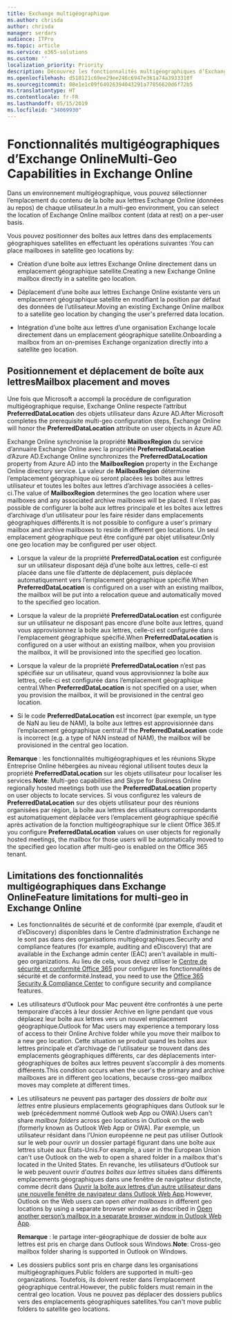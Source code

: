```yaml
---
title: Exchange multigéographique
ms.author: chrisda
author: chrisda
manager: serdars
audience: ITPro
ms.topic: article
ms.service: o365-solutions
ms.custom: ''
localization_priority: Priority
description: Découvrez les fonctionnalités multigéographiques d’Exchange Online.
ms.openlocfilehash: d518121c69ee29ee246c6947e361a74a3933310f
ms.sourcegitcommit: 08e1e1c09f64926394043291a77856620d6f72b5
ms.translationtype: HT
ms.contentlocale: fr-FR
ms.lasthandoff: 05/15/2019
ms.locfileid: "34069930"
---
```

# <a name="multi-geo-capabilities-in-exchange-online"></a><span data-ttu-id="5be65-103">Fonctionnalités multigéographiques d’Exchange Online</span><span class="sxs-lookup"><span data-stu-id="5be65-103">Multi-Geo Capabilities in Exchange Online</span></span>

<span data-ttu-id="5be65-104">Dans un environnement multigéographique, vous pouvez sélectionner l’emplacement du contenu de la boîte aux lettres Exchange Online (données au repos) de chaque utilisateur.</span><span class="sxs-lookup"><span data-stu-id="5be65-104">In a multi-geo environment, you can select the location of Exchange Online mailbox content (data at rest) on a per-user basis.</span></span>

<span data-ttu-id="5be65-105">Vous pouvez positionner des boîtes aux lettres dans des emplacements géographiques satellites en effectuant les opérations suivantes :</span><span class="sxs-lookup"><span data-stu-id="5be65-105">You can place mailboxes in satellite geo locations by:</span></span>

- <span data-ttu-id="5be65-106">Création d’une boîte aux lettres Exchange Online directement dans un emplacement géographique satellite.</span><span class="sxs-lookup"><span data-stu-id="5be65-106">Creating a new Exchange Online mailbox directly in a satellite geo location.</span></span>

- <span data-ttu-id="5be65-107">Déplacement d’une boîte aux lettres Exchange Online existante vers un emplacement géographique satellite en modifiant la position par défaut des données de l’utilisateur.</span><span class="sxs-lookup"><span data-stu-id="5be65-107">Moving an existing Exchange Online mailbox to a satellite geo location by changing the user's preferred data location.</span></span>

- <span data-ttu-id="5be65-108">Intégration d’une boîte aux lettres d’une organisation Exchange locale directement dans un emplacement géographique satellite.</span><span class="sxs-lookup"><span data-stu-id="5be65-108">Onboarding a mailbox from an on-premises Exchange organization directly into a satellite geo location.</span></span>

## <a name="mailbox-placement-and-moves"></a><span data-ttu-id="5be65-109">Positionnement et déplacement de boîte aux lettres</span><span class="sxs-lookup"><span data-stu-id="5be65-109">Mailbox placement and moves</span></span>

<span data-ttu-id="5be65-110">Une fois que Microsoft a accompli la procédure de configuration multigéographique requise, Exchange Online respecte l’attribut **PreferredDataLocation** des objets utilisateur dans Azure AD.</span><span class="sxs-lookup"><span data-stu-id="5be65-110">After Microsoft completes the prerequisite multi-geo configuration steps, Exchange Online will honor the **PreferredDataLocation** attribute on user objects in Azure AD.</span></span>

<span data-ttu-id="5be65-111">Exchange Online synchronise la propriété **MailboxRegion** du service d’annuaire Exchange Online avec la propriété **PreferredDataLocation** d’Azure AD.</span><span class="sxs-lookup"><span data-stu-id="5be65-111">Exchange Online synchronizes the **PreferredDataLocation** property from Azure AD into the **MailboxRegion** property in the Exchange Online directory service.</span></span> <span data-ttu-id="5be65-112">La valeur de **MailboxRegion** détermine l’emplacement géographique où seront placées les boîtes aux lettres utilisateur et toutes les boîtes aux lettres d’archivage associées à celles-ci.</span><span class="sxs-lookup"><span data-stu-id="5be65-112">The value of **MailboxRegion** determines the geo location where user mailboxes and any associated archive mailboxes will be placed.</span></span> <span data-ttu-id="5be65-113">Il n’est pas possible de configurer la boîte aux lettres principale et les boîtes aux lettres d’archivage d’un utilisateur pour les faire résider dans emplacements géographiques différents.</span><span class="sxs-lookup"><span data-stu-id="5be65-113">It is not possible to configure a user's primary mailbox and archive mailboxes to reside in different geo locations.</span></span> <span data-ttu-id="5be65-114">Un seul emplacement géographique peut être configuré par objet utilisateur.</span><span class="sxs-lookup"><span data-stu-id="5be65-114">Only one geo location may be configured per user object.</span></span>

- <span data-ttu-id="5be65-115">Lorsque la valeur de la propriété **PreferredDataLocation** est configurée sur un utilisateur disposant déjà d’une boîte aux lettres, celle-ci est placée dans une file d’attente de déplacement, puis déplacée automatiquement vers l’emplacement géographique spécifié.</span><span class="sxs-lookup"><span data-stu-id="5be65-115">When **PreferredDataLocation** is configured on a user with an existing mailbox, the mailbox will be put into a relocation queue and automatically moved to the specified geo location.</span></span>

- <span data-ttu-id="5be65-116">Lorsque la valeur de la propriété **PreferredDataLocation** est configurée sur un utilisateur ne disposant pas encore d’une boîte aux lettres, quand vous approvisionnez la boîte aux lettres, celle-ci est configurée dans l’emplacement géographique spécifié.</span><span class="sxs-lookup"><span data-stu-id="5be65-116">When **PreferredDataLocation** is configured on a user without an existing mailbox, when you provision the mailbox, it will be provisioned into the specified geo location.</span></span>

- <span data-ttu-id="5be65-117">Lorsque la valeur de la propriété **PreferredDataLocation** n’est pas spécifiée sur un utilisateur, quand vous approvisionnez la boîte aux lettres, celle-ci est configurée dans l’emplacement géographique central.</span><span class="sxs-lookup"><span data-stu-id="5be65-117">When **PreferredDataLocation** is not specified on a user, when you provision the mailbox, it will be provisioned in the central geo location.</span></span>

- <span data-ttu-id="5be65-118">Si le code **PreferredDataLocation** est incorrect (par exemple, un type de NaN au lieu de NAM), la boîte aux lettres est approvisionnée dans l’emplacement géographique central.</span><span class="sxs-lookup"><span data-stu-id="5be65-118">If the **PreferredDataLocation** code is incorrect (e.g. a type of NAN instead of NAM), the mailbox will be provisioned in the central geo location.</span></span>

<span data-ttu-id="5be65-119">**Remarque** : les fonctionnalités multigéographiques et les réunions Skype Entreprise Online hébergées au niveau régional utilisent toutes deux la propriété **PreferredDataLocation** sur les objets utilisateur pour localiser les services.</span><span class="sxs-lookup"><span data-stu-id="5be65-119">**Note**: Multi-geo capabilities and Skype for Business Online regionally hosted meetings both use the **PreferredDataLocation** property on user objects to locate services.</span></span> <span data-ttu-id="5be65-120">Si vous configurez les valeurs de **PreferredDataLocation** sur des objets utilisateur pour des réunions organisées par région, la boîte aux lettres des utilisateurs correspondants est automatiquement déplacée vers l’emplacement géographique spécifié après activation de la fonction multigéographique sur le client Office 365.</span><span class="sxs-lookup"><span data-stu-id="5be65-120">If you configure **PreferredDataLocation** values on user objects for regionally hosted meetings, the mailbox for those users will be automatically moved to the specified geo location after multi-geo is enabled on the Office 365 tenant.</span></span>

## <a name="feature-limitations-for-multi-geo-in-exchange-online"></a><span data-ttu-id="5be65-121">Limitations des fonctionnalités multigéographiques dans Exchange Online</span><span class="sxs-lookup"><span data-stu-id="5be65-121">Feature limitations for multi-geo in Exchange Online</span></span>

- <span data-ttu-id="5be65-122">Les fonctionnalités de sécurité et de conformité (par exemple, d’audit et d’eDiscovery) disponibles dans le Centre d’administration Exchange ne le sont pas dans des organisations multigéographiques.</span><span class="sxs-lookup"><span data-stu-id="5be65-122">Security and compliance features (for example, auditing and eDiscovery) that are available in the Exchange admin center (EAC) aren't available in multi-geo organizations.</span></span> <span data-ttu-id="5be65-123">Au lieu de cela, vous devez utiliser le [Centre de sécurité et conformité Office 365](https://support.office.com/article/7e696a40-b86b-4a20-afcc-559218b7b1b8) pour configurer les fonctionnalités de sécurité et de conformité.</span><span class="sxs-lookup"><span data-stu-id="5be65-123">Instead, you need to use the [Office 365 Security & Compliance Center](https://support.office.com/article/7e696a40-b86b-4a20-afcc-559218b7b1b8) to configure security and compliance features.</span></span>

- <span data-ttu-id="5be65-124">Les utilisateurs d’Outlook pour Mac peuvent être confrontés à une perte temporaire d’accès à leur dossier Archive en ligne pendant que vous déplacez leur boîte aux lettres vers un nouvel emplacement géographique.</span><span class="sxs-lookup"><span data-stu-id="5be65-124">Outlook for Mac users may experience a temporary loss of access to their Online Archive folder while you move their mailbox to a new geo location.</span></span> <span data-ttu-id="5be65-125">Cette situation se produit quand les boîtes aux lettres principale et d’archivage de l’utilisateur se trouvent dans des emplacements géographiques différents, car des déplacements inter-géographiques de boîtes aux lettres peuvent s’accomplir à des moments différents.</span><span class="sxs-lookup"><span data-stu-id="5be65-125">This condition occurs when the user's the primary and archive mailboxes are in different geo locations, because cross-geo mailbox moves may complete at different times.</span></span>

- <span data-ttu-id="5be65-126">Les utilisateurs ne peuvent pas partager des *dossiers de boîte aux lettres* entre plusieurs emplacements géographiques dans Outlook sur le web (précédemment nommé Outlook web App ou OWA).</span><span class="sxs-lookup"><span data-stu-id="5be65-126">Users can't share *mailbox folders* across geo locations in Outlook on the web (formerly known as Outlook Web App or OWA).</span></span> <span data-ttu-id="5be65-127">Par exemple, un utilisateur résidant dans l’Union européenne ne peut pas utiliser Outlook sur le web pour ouvrir un dossier partagé figurant dans une boîte aux lettres située aux États-Unis.</span><span class="sxs-lookup"><span data-stu-id="5be65-127">For example, a user in the European Union can't use Outlook on the web to open a shared folder in a mailbox that's located in the United States.</span></span> <span data-ttu-id="5be65-128">En revanche, les utilisateurs d’Outlook sur le web peuvent ouvrir d’*autres boîtes aux lettres* situées dans différents emplacements géographiques dans une fenêtre de navigateur distincte, comme décrit dans [Ouvrir la boîte aux lettres d’un autre utilisateur dans une nouvelle fenêtre de navigateur dans Outlook Web App](https://support.office.com/article/A909AD30-E413-40B5-A487-0EA70B763081#__toc372210362).</span><span class="sxs-lookup"><span data-stu-id="5be65-128">However, Outlook on the Web users can open *other mailboxes* in different geo locations by using a separate browser window as described in [Open another person’s mailbox in a separate browser window in Outlook Web App](https://support.office.com/article/A909AD30-E413-40B5-A487-0EA70B763081#__toc372210362).</span></span>

  <span data-ttu-id="5be65-129">**Remarque** : le partage inter-géographique de dossier de boîte aux lettres est pris en charge dans Outlook sous Windows.</span><span class="sxs-lookup"><span data-stu-id="5be65-129">**Note**: Cross-geo mailbox folder sharing is supported in Outlook on Windows.</span></span>

- <span data-ttu-id="5be65-130">Les dossiers publics sont pris en charge dans les organisations multigéographiques.</span><span class="sxs-lookup"><span data-stu-id="5be65-130">Public folders are supported in multi-geo organizations.</span></span> <span data-ttu-id="5be65-131">Toutefois, ils doivent rester dans l’emplacement géographique central.</span><span class="sxs-lookup"><span data-stu-id="5be65-131">However, the public folders must remain in the central geo location.</span></span> <span data-ttu-id="5be65-132">Vous ne pouvez pas déplacer des dossiers publics vers des emplacements géographiques satellites.</span><span class="sxs-lookup"><span data-stu-id="5be65-132">You can't move public folders to satellite geo locations.</span></span>
